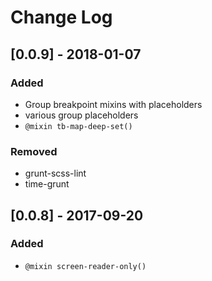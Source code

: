 # Change Log

## [0.0.9] - 2018-01-07

### Added

- Group breakpoint mixins with placeholders
- various group placeholders
- `@mixin tb-map-deep-set()`

### Removed

- grunt-scss-lint
- time-grunt

## [0.0.8] - 2017-09-20

### Added

- `@mixin screen-reader-only()`